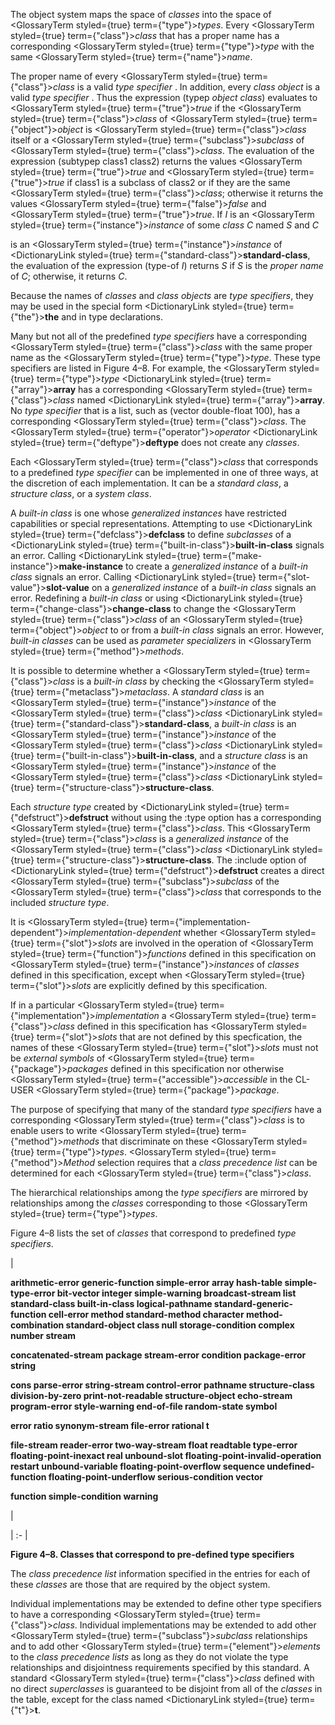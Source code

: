  



The object system maps the space of *classes* into the space of <GlossaryTerm styled={true} term={"type"}><i>types</i></GlossaryTerm>. Every <GlossaryTerm styled={true} term={"class"}><i>class</i></GlossaryTerm> that has a proper name has a corresponding <GlossaryTerm styled={true} term={"type"}><i>type</i></GlossaryTerm> with the same <GlossaryTerm styled={true} term={"name"}><i>name</i></GlossaryTerm>. 



The proper name of every <GlossaryTerm styled={true} term={"class"}><i>class</i></GlossaryTerm> is a valid *type specifier* . In addition, every *class object* is a valid *type specifier* . Thus the expression (typep *object class*) evaluates to <GlossaryTerm styled={true} term={"true"}><i>true</i></GlossaryTerm> if the <GlossaryTerm styled={true} term={"class"}><i>class</i></GlossaryTerm> of <GlossaryTerm styled={true} term={"object"}><i>object</i></GlossaryTerm> is <GlossaryTerm styled={true} term={"class"}><i>class</i></GlossaryTerm> itself or a <GlossaryTerm styled={true} term={"subclass"}><i>subclass</i></GlossaryTerm> of <GlossaryTerm styled={true} term={"class"}><i>class</i></GlossaryTerm>. The evaluation of the expression (subtypep class1 class2) returns the values <GlossaryTerm styled={true} term={"true"}><i>true</i></GlossaryTerm> and <GlossaryTerm styled={true} term={"true"}><i>true</i></GlossaryTerm> if class1 is a subclass of class2 or if they are the same <GlossaryTerm styled={true} term={"class"}><i>class</i></GlossaryTerm>; otherwise it returns the values <GlossaryTerm styled={true} term={"false"}><i>false</i></GlossaryTerm> and <GlossaryTerm styled={true} term={"true"}><i>true</i></GlossaryTerm>. If *I* is an <GlossaryTerm styled={true} term={"instance"}><i>instance</i></GlossaryTerm> of some *class C* named *S* and *C*  







is an <GlossaryTerm styled={true} term={"instance"}><i>instance</i></GlossaryTerm> of <DictionaryLink styled={true} term={"standard-class"}><b>standard-class</b></DictionaryLink>, the evaluation of the expression (type-of *I*) returns *S* if *S* is the *proper name* of *C*; otherwise, it returns *C*. 



Because the names of *classes* and *class objects* are *type specifiers*, they may be used in the special form <DictionaryLink styled={true} term={"the"}><b>the</b></DictionaryLink> and in type declarations. 



Many but not all of the predefined *type specifiers* have a corresponding <GlossaryTerm styled={true} term={"class"}><i>class</i></GlossaryTerm> with the same proper name as the <GlossaryTerm styled={true} term={"type"}><i>type</i></GlossaryTerm>. These type specifiers are listed in Figure 4–8. For example, the <GlossaryTerm styled={true} term={"type"}><i>type</i></GlossaryTerm> <DictionaryLink styled={true} term={"array"}><b>array</b></DictionaryLink> has a corresponding <GlossaryTerm styled={true} term={"class"}><i>class</i></GlossaryTerm> named <DictionaryLink styled={true} term={"array"}><b>array</b></DictionaryLink>. No *type specifier* that is a list, such as (vector double-float 100), has a corresponding <GlossaryTerm styled={true} term={"class"}><i>class</i></GlossaryTerm>. The <GlossaryTerm styled={true} term={"operator"}><i>operator</i></GlossaryTerm> <DictionaryLink styled={true} term={"deftype"}><b>deftype</b></DictionaryLink> does not create any *classes*. 



Each <GlossaryTerm styled={true} term={"class"}><i>class</i></GlossaryTerm> that corresponds to a predefined *type specifier* can be implemented in one of three ways, at the discretion of each implementation. It can be a *standard class*, a *structure class*, or a *system class*. 



A *built-in class* is one whose *generalized instances* have restricted capabilities or special representations. Attempting to use <DictionaryLink styled={true} term={"defclass"}><b>defclass</b></DictionaryLink> to define *subclasses* of a <DictionaryLink styled={true} term={"built-in-class"}><b>built-in-class</b></DictionaryLink> signals an error. Calling <DictionaryLink styled={true} term={"make-instance"}><b>make-instance</b></DictionaryLink> to create a *generalized instance* of a *built-in class* signals an error. Calling <DictionaryLink styled={true} term={"slot-value"}><b>slot-value</b></DictionaryLink> on a *generalized instance* of a *built-in class* signals an error. Redefining a *built-in class* or using <DictionaryLink styled={true} term={"change-class"}><b>change-class</b></DictionaryLink> to change the <GlossaryTerm styled={true} term={"class"}><i>class</i></GlossaryTerm> of an <GlossaryTerm styled={true} term={"object"}><i>object</i></GlossaryTerm> to or from a *built-in class* signals an error. However, *built-in classes* can be used as *parameter specializers* in <GlossaryTerm styled={true} term={"method"}><i>methods</i></GlossaryTerm>. 



It is possible to determine whether a <GlossaryTerm styled={true} term={"class"}><i>class</i></GlossaryTerm> is a *built-in class* by checking the <GlossaryTerm styled={true} term={"metaclass"}><i>metaclass</i></GlossaryTerm>. A *standard class* is an <GlossaryTerm styled={true} term={"instance"}><i>instance</i></GlossaryTerm> of the <GlossaryTerm styled={true} term={"class"}><i>class</i></GlossaryTerm> <DictionaryLink styled={true} term={"standard-class"}><b>standard-class</b></DictionaryLink>, a *built-in class* is an <GlossaryTerm styled={true} term={"instance"}><i>instance</i></GlossaryTerm> of the <GlossaryTerm styled={true} term={"class"}><i>class</i></GlossaryTerm> <DictionaryLink styled={true} term={"built-in-class"}><b>built-in-class</b></DictionaryLink>, and a *structure class* is an <GlossaryTerm styled={true} term={"instance"}><i>instance</i></GlossaryTerm> of the <GlossaryTerm styled={true} term={"class"}><i>class</i></GlossaryTerm> <DictionaryLink styled={true} term={"structure-class"}><b>structure-class</b></DictionaryLink>. 



Each *structure type* created by <DictionaryLink styled={true} term={"defstruct"}><b>defstruct</b></DictionaryLink> without using the :type option has a corresponding <GlossaryTerm styled={true} term={"class"}><i>class</i></GlossaryTerm>. This <GlossaryTerm styled={true} term={"class"}><i>class</i></GlossaryTerm> is a *generalized instance* of the <GlossaryTerm styled={true} term={"class"}><i>class</i></GlossaryTerm> <DictionaryLink styled={true} term={"structure-class"}><b>structure-class</b></DictionaryLink>. The :include option of <DictionaryLink styled={true} term={"defstruct"}><b>defstruct</b></DictionaryLink> creates a direct <GlossaryTerm styled={true} term={"subclass"}><i>subclass</i></GlossaryTerm> of the <GlossaryTerm styled={true} term={"class"}><i>class</i></GlossaryTerm> that corresponds to the included *structure type*. 



It is <GlossaryTerm styled={true} term={"implementation-dependent"}><i>implementation-dependent</i></GlossaryTerm> whether <GlossaryTerm styled={true} term={"slot"}><i>slots</i></GlossaryTerm> are involved in the operation of <GlossaryTerm styled={true} term={"function"}><i>functions</i></GlossaryTerm> defined in this specification on <GlossaryTerm styled={true} term={"instance"}><i>instances</i></GlossaryTerm> of *classes* defined in this specification, except when <GlossaryTerm styled={true} term={"slot"}><i>slots</i></GlossaryTerm> are explicitly defined by this specification. 



If in a particular <GlossaryTerm styled={true} term={"implementation"}><i>implementation</i></GlossaryTerm> a <GlossaryTerm styled={true} term={"class"}><i>class</i></GlossaryTerm> defined in this specification has <GlossaryTerm styled={true} term={"slot"}><i>slots</i></GlossaryTerm> that are not defined by this specfication, the names of these <GlossaryTerm styled={true} term={"slot"}><i>slots</i></GlossaryTerm> must not be *external symbols* of <GlossaryTerm styled={true} term={"package"}><i>packages</i></GlossaryTerm> defined in this specification nor otherwise <GlossaryTerm styled={true} term={"accessible"}><i>accessible</i></GlossaryTerm> in the CL-USER <GlossaryTerm styled={true} term={"package"}><i>package</i></GlossaryTerm>. 



The purpose of specifying that many of the standard *type specifiers* have a corresponding <GlossaryTerm styled={true} term={"class"}><i>class</i></GlossaryTerm> is to enable users to write <GlossaryTerm styled={true} term={"method"}><i>methods</i></GlossaryTerm> that discriminate on these <GlossaryTerm styled={true} term={"type"}><i>types</i></GlossaryTerm>. <GlossaryTerm styled={true} term={"method"}><i>Method</i></GlossaryTerm> selection requires that a *class precedence list* can be determined for each <GlossaryTerm styled={true} term={"class"}><i>class</i></GlossaryTerm>. 



The hierarchical relationships among the *type specifiers* are mirrored by relationships among the *classes* corresponding to those <GlossaryTerm styled={true} term={"type"}><i>types</i></GlossaryTerm>. 



Figure 4–8 lists the set of *classes* that correspond to predefined *type specifiers*.  







|<p>**arithmetic-error generic-function simple-error array hash-table simple-type-error bit-vector integer simple-warning broadcast-stream list standard-class built-in-class logical-pathname standard-generic-function cell-error method standard-method character method-combination standard-object class null storage-condition complex number stream** </p><p>**concatenated-stream package stream-error condition package-error string** </p><p>**cons parse-error string-stream control-error pathname structure-class division-by-zero print-not-readable structure-object echo-stream program-error style-warning end-of-file random-state symbol** </p><p>**error ratio synonym-stream file-error rational t** </p><p>**file-stream reader-error two-way-stream float readtable type-error floating-point-inexact real unbound-slot floating-point-invalid-operation restart unbound-variable floating-point-overflow sequence undefined-function floating-point-underflow serious-condition vector** </p><p>**function simple-condition warning**</p>|

| :- |





**Figure 4–8. Classes that correspond to pre-defined type specifiers** 



The *class precedence list* information specified in the entries for each of these *classes* are those that are required by the object system. 



Individual implementations may be extended to define other type specifiers to have a corresponding <GlossaryTerm styled={true} term={"class"}><i>class</i></GlossaryTerm>. Individual implementations may be extended to add other <GlossaryTerm styled={true} term={"subclass"}><i>subclass</i></GlossaryTerm> relationships and to add other <GlossaryTerm styled={true} term={"element"}><i>elements</i></GlossaryTerm> to the *class precedence lists* as long as they do not violate the type relationships and disjointness requirements specified by this standard. A standard <GlossaryTerm styled={true} term={"class"}><i>class</i></GlossaryTerm> defined with no direct *superclasses* is guaranteed to be disjoint from all of the *classes* in the table, except for the class named <DictionaryLink styled={true} term={"t"}><b>t</b></DictionaryLink>.  







